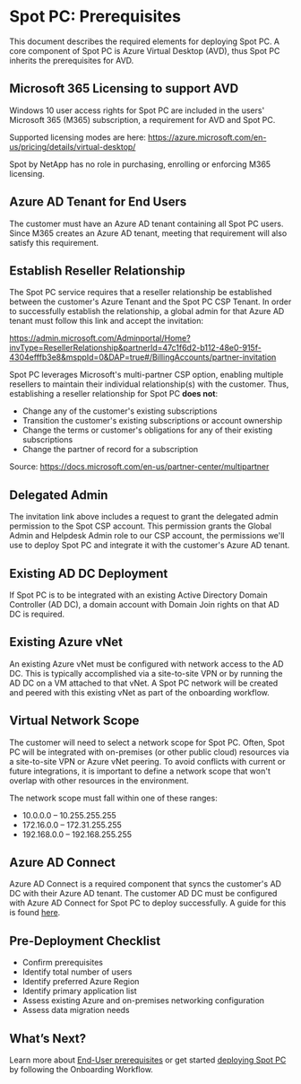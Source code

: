 # Spot PC: Prerequisites

This document describes the required elements for deploying Spot PC. A core component of Spot PC is Azure Virtual Desktop (AVD), thus Spot PC inherits the prerequisites for AVD.

## Microsoft 365 Licensing to support AVD

Windows 10 user access rights for Spot PC are included in the users' Microsoft 365 (M365) subscription, a requirement for AVD and Spot PC.

Supported licensing modes are here: https://azure.microsoft.com/en-us/pricing/details/virtual-desktop/

Spot by NetApp has no role in purchasing, enrolling or enforcing M365 licensing.

## Azure AD Tenant for End Users

The customer must have an Azure AD tenant containing all Spot PC users. Since M365 creates an Azure AD tenant, meeting that requirement will also satisfy this requirement.

## Establish Reseller Relationship

The Spot PC service requires that a reseller relationship be established between the customer's Azure Tenant and the Spot PC CSP Tenant. In order to successfully establish the relationship, a global admin for that Azure AD tenant must follow this link and accept the invitation:

https://admin.microsoft.com/Adminportal/Home?invType=ResellerRelationship&partnerId=47c1f6d2-b112-48e0-915f-4304efffb3e8&msppId=0&DAP=true#/BillingAccounts/partner-invitation

Spot PC leverages Microsoft's multi-partner CSP option, enabling multiple resellers to maintain their individual relationship(s) with the customer. Thus, establishing a reseller relationship for Spot PC **does not**:

- Change any of the customer's existing subscriptions
- Transition the customer's existing subscriptions or account ownership
- Change the terms or customer's obligations for any of their existing subscriptions
- Change the partner of record for a subscription

Source: https://docs.microsoft.com/en-us/partner-center/multipartner

## Delegated Admin

The invitation link above includes a request to grant the delegated admin permission to the Spot CSP account. This permission grants the Global Admin and Helpdesk Admin role to our CSP account, the permissions we'll use to deploy Spot PC and integrate it with the customer's Azure AD tenant.

## Existing AD DC Deployment

If Spot PC is to be integrated with an existing Active Directory Domain Controller (AD DC), a domain account with Domain Join rights on that AD DC is required.

## Existing Azure vNet

An existing Azure vNet must be configured with network access to the AD DC. This is typically accomplished via a site-to-site VPN or by running the AD DC on a VM attached to that vNet. A Spot PC network will be created and peered with this existing vNet as part of the onboarding workflow.

## Virtual Network Scope

The customer will need to select a network scope for Spot PC. Often, Spot PC will be integrated with on-premises (or other public cloud) resources via a site-to-site VPN or Azure vNet peering. To avoid conflicts with current or future integrations, it is important to define a network scope that won't overlap with other resources in the environment.

The network scope must fall within one of these ranges:

- 10.0.0.0 – 10.255.255.255
- 172.16.0.0 – 172.31.255.255
- 192.168.0.0 – 192.168.255.255

## Azure AD Connect

Azure AD Connect is a required component that syncs the customer's AD DC with their Azure AD tenant. The customer AD DC must be configured with Azure AD Connect for Spot PC to deploy successfully. A guide for this is found [here](spot-pc/tutorials/install-ad-connect).

## Pre-Deployment Checklist

- Confirm prerequisites
- Identify total number of users
- Identify preferred Azure Region
- Identify primary application list
- Assess existing Azure and on-premises networking configuration
- Assess data migration needs

## What’s Next?

Learn more about [End-User prerequisites](spot-pc/getting-started/prerequisites/end-user-prerequisites) or get started [deploying Spot PC](spot-pc/getting-started/onboarding-workflow) by following the Onboarding Workflow.
